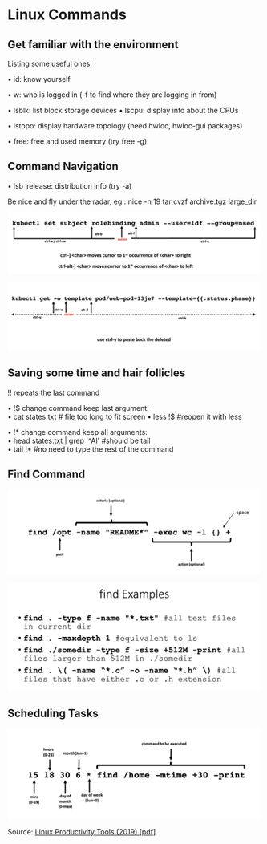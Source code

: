 # Linux Commands

## Get familiar with the environment

Listing some useful ones:

• id: know yourself 

• w: who is logged in \(-f to find where they are logging in from\) 

• lsblk: list block storage devices • lscpu: display info about the CPUs 

• lstopo: display hardware topology \(need hwloc, hwloc-gui packages\) 

• free: free and used memory \(try free -g\) 

## Command Navigation

• lsb\_release: distribution info \(try -a\)

Be nice and fly under the radar, eg.: nice -n 19 tar cvzf archive.tgz large\_dir

![](../.gitbook/assets/screen-shot-2020-05-19-at-9.12.59-am.png)

![](../.gitbook/assets/screen-shot-2020-05-19-at-9.12.52-am.png)

## Saving some time and hair follicles

!! repeats the last command

• !$ change command keep last argument:  
• cat states.txt \# file too long to fit screen • less !$ \#reopen it with less

• !\* change command keep all arguments:  
• head states.txt \| grep '^Al' \#should be tail  
• tail !\* \#no need to type the rest of the command

## Find Command

![Find Command Structure](../.gitbook/assets/screen-shot-2020-05-19-at-10.44.52-am.png)

![Examples](../.gitbook/assets/screen-shot-2020-05-19-at-10.45.05-am.png)

## Scheduling Tasks

![Anatomy of crontab entry](../.gitbook/assets/screen-shot-2020-05-19-at-10.49.26-am.png)

Source: [Linux Productivity Tools \(2019\) \[pdf\]](https://www.usenix.org/sites/default/files/conference/protected-files/lisa19_maheshwari.pdf)

